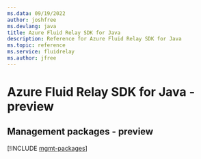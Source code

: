 ```yaml
---
ms.data: 09/19/2022
author: joshfree
ms.devlang: java
title: Azure Fluid Relay SDK for Java
description: Reference for Azure Fluid Relay SDK for Java
ms.topic: reference
ms.service: fluidrelay
ms.author: jfree
---
```

# Azure Fluid Relay SDK for Java - preview

## Management packages - preview
[!INCLUDE [mgmt-packages](fluid-relay-mgmt-index.md)]